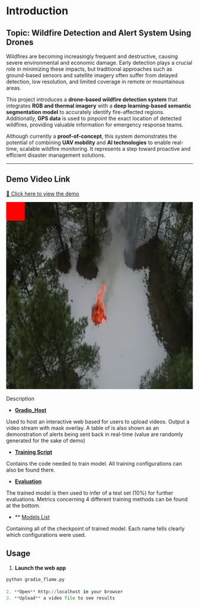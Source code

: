 # Introduction

## **Topic: Wildfire Detection and Alert System Using Drones**

Wildfires are becoming increasingly frequent and destructive, causing severe environmental and economic damage. Early detection plays a crucial role in minimizing these impacts, but traditional approaches such as ground-based sensors and satellite imagery often suffer from delayed detection, low resolution, and limited coverage in remote or mountainous areas.

This project introduces a **drone-based wildfire detection system** that integrates **RGB and thermal imagery** with a **deep learning-based semantic segmentation model** to accurately identify fire-affected regions. Additionally, **GPS data** is used to pinpoint the exact location of detected wildfires, providing valuable information for emergency response teams.

Although currently a **proof-of-concept**, this system demonstrates the potential of combining **UAV mobility** and **AI technologies** to enable real-time, scalable wildfire monitoring. It represents a step toward proactive and efficient disaster management solutions.

--- 

## **Demo Video Link**  
[🔗 Click here to view the demo](https://drive.google.com/file/d/1_D1YMSbq7Xcq4Uswqty6oeSK3VbdtsqR/view?usp=sharing)

![Sample](data/pic3.png)

<summary>Description</summary>

- **[Gradio_Host](gradio_flame.py)** 

Used to host an interactive web based for users to upload videos. Output a video stream with mask overlay. A table of is also shown as an demonstration of alerts being sent back in real-time (value are randomly generated for the sake of demo)

- **[Training Script](training_script.ipynb)**

Contains the code needed to train model. All training configurations can also be found there.

- **[Evaluation](training_results.ipynb)**

The trained model is then used to infer of a test set (10%) for further evaluations. Metrics concerning 4 different training methods can be found at the bottom.

- ** [Models List](trained_models/)

Containing all of the checkpoint of trained model. Each name tells clearly which configurations were used.

## Usage

1. **Launch the web app**
  ```python
  python gradio_flame.py

2. **Open** http://localhost in your browser
3. **Upload** a video file to see results

